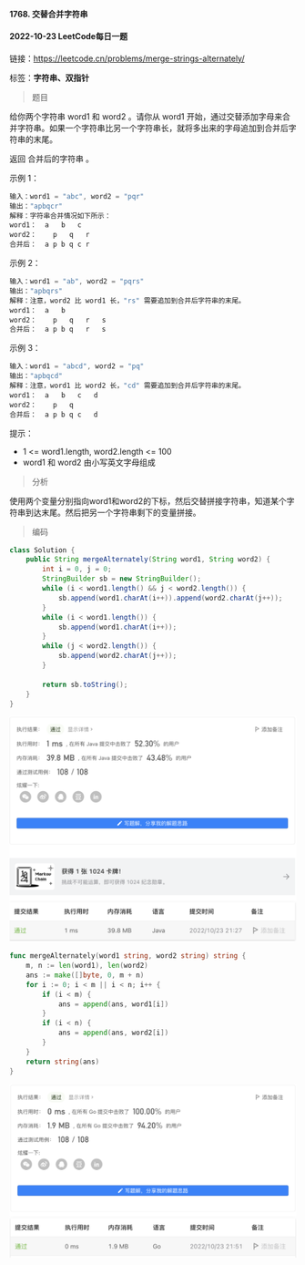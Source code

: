 #### 1768. 交替合并字符串

#### 2022-10-23 LeetCode每日一题

链接：https://leetcode.cn/problems/merge-strings-alternately/

标签：**字符串、双指针**

> 题目

给你两个字符串 word1 和 word2 。请你从 word1 开始，通过交替添加字母来合并字符串。如果一个字符串比另一个字符串长，就将多出来的字母追加到合并后字符串的末尾。

返回 合并后的字符串 。

示例 1：

```java
输入：word1 = "abc", word2 = "pqr"
输出："apbqcr"
解释：字符串合并情况如下所示：
word1：  a   b   c
word2：    p   q   r
合并后：  a p b q c r
```

示例 2：

```java
输入：word1 = "ab", word2 = "pqrs"
输出："apbqrs"
解释：注意，word2 比 word1 长，"rs" 需要追加到合并后字符串的末尾。
word1：  a   b 
word2：    p   q   r   s
合并后：  a p b q   r   s
```

示例 3：

```java
输入：word1 = "abcd", word2 = "pq"
输出："apbqcd"
解释：注意，word1 比 word2 长，"cd" 需要追加到合并后字符串的末尾。
word1：  a   b   c   d
word2：    p   q 
合并后：  a p b q c   d
```


提示：

- 1 <= word1.length, word2.length <= 100
- word1 和 word2 由小写英文字母组成

> 分析

使用两个变量分别指向word1和word2的下标，然后交替拼接字符串，知道某个字符串到达末尾。然后把另一个字符串剩下的变量拼接。

> 编码

```java
class Solution {
    public String mergeAlternately(String word1, String word2) {
        int i = 0, j = 0;
        StringBuilder sb = new StringBuilder();
        while (i < word1.length() && j < word2.length()) {
            sb.append(word1.charAt(i++)).append(word2.charAt(j++));
        }
        while (i < word1.length()) {
            sb.append(word1.charAt(i++));
        }
        while (j < word2.length()) {
            sb.append(word2.charAt(j++));
        }

        return sb.toString();
    }
}
```

![image-20221023212804829](1768.交替合并字符串.assets/image-20221023212804829-6531685.png)

```go
func mergeAlternately(word1 string, word2 string) string {
    m, n := len(word1), len(word2)
    ans := make([]byte, 0, m + n)
    for i := 0; i < m || i < n; i++ {
        if (i < m) {
            ans = append(ans, word1[i])
        }
        if (i < n) {
            ans = append(ans, word2[i])
        }
    }
    return string(ans)
}
```

![image-20221023215127941](1768.交替合并字符串.assets/image-20221023215127941-6533089.png)